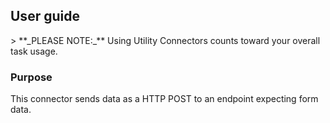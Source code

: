 
<section class="userguide" markdown="1">

## User guide

<div class="section-content" markdown="1">
> **_PLEASE NOTE:_** Using Utility Connectors counts toward your overall task usage.

### Purpose

This connector sends data as a HTTP POST to an endpoint expecting form data.


</div>

</section>
